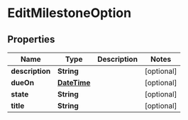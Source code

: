
# EditMilestoneOption

## Properties
Name | Type | Description | Notes
------------ | ------------- | ------------- | -------------
**description** | **String** |  |  [optional]
**dueOn** | [**DateTime**](DateTime.md) |  |  [optional]
**state** | **String** |  |  [optional]
**title** | **String** |  |  [optional]



